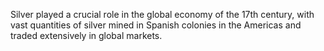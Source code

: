 Silver played a crucial role in the global economy of the 17th century, with vast quantities of silver mined in Spanish colonies in the Americas and traded extensively in global markets.
